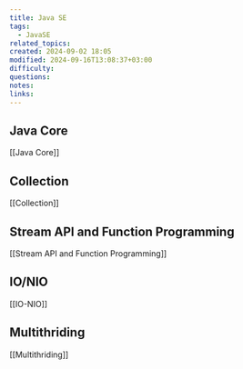 ```yaml
---
title: Java SE
tags:
  - JavaSE
related_topics: 
created: 2024-09-02 18:05
modified: 2024-09-16T13:08:37+03:00
difficulty: 
questions: 
notes: 
links: 
---
```

## Java Core
[[Java Core]]
## Collection
[[Collection]]
## Stream API and Function Programming
[[Stream API and Function Programming]]
## IO/NIO
[[IO-NIO]]
## Multithriding 
[[Multithriding]]